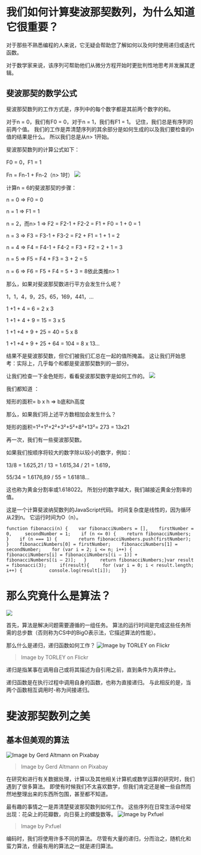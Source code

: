 # 我们如何计算斐波那契数列，为什么知道它很重要？

对于那些不熟悉编程的人来说，它无疑会帮助您了解如何以及何时使用递归或迭代函数。

对于数学家来说，该序列可帮助他们从微分方程开始时更批判性地思考并发展其逻辑。
## 斐波那契的数学公式

斐波那契数列的工作方式是，序列中的每个数字都是其前两个数字的和。

对于n = 0，我们有F0 = 0，对于n = 1，我们有F1 = 1。 记住，我们总是有序列的前两个值。 我们的工作是弄清楚序列的其余部分是如何生成的以及我们要检查的n值的结果是什么。 所以我们总是从n> 1开始。

斐波那契数列的计算公式如下：

F0 = 0，F1 = 1

Fn = Fn-1 + Fn-2（n> 1时）
![](1*dwSqvPwb6P5MvOqPNzN6Zg.jpeg)

计算n = 6的斐波那契的步骤：

n = 0 => F0 = 0

n = 1 => F1 = 1

n = 2，而n> 1 => F2 = F2-1 + F2-2 = F1 + F0 = 1 + 0 = 1

n = 3 => F3 = F3-1 + F3-2 = F2 + F1 = 1 + 1 = 2

n = 4 => F4 = F4-1 + F4-2 = F3 + F2 = 2 + 1 = 3

n = 5 => F5 = F4 + F3 = 3 + 2 = 5

n = 6 => F6 = F5 + F4 = 5 + 3 = 8依此类推n> 1

那么，如果对斐波那契数进行平方会发生什么呢？

1，1，4，9，25，65，169，441，…

1 +1 + 4 = 6 = 2 x 3

1 +1 + 4 + 9 = 15 = 3 x 5

1 +1 +4 + 9 + 25 = 40 = 5 x 8

1 +1 +4 + 9 + 25 + 64 = 104 = 8 x 13…

结果不是斐波那契数，但它们被我们汇总在一起的值所掩盖。 这让我们开始思考：实际上，几乎每个和都是斐波那契数列的一部分。

让我们检查一下金色矩形，看看斐波那契数字是如何工作的。
![](1*MfNncOticBx-ctXBHoTI7Q.png)

我们都知道 ：

矩形的面积= b x h => b底和h高度

那么，如果我们将上述平方数相加会发生什么？

矩形的面积=1²+1²+2²+3²+5²+8²+13²= 273 = 13x21

再一次，我们有一些斐波那契数。

如果我们按顺序将较大的数字除以较小的数字，例如：

13/8 = 1.625,21 / 13 = 1.615,34 / 21 = 1.619，

55/34 = 1.6176,89 / 55 = 1.61818…

这也称为黄金分割率或1.618022。 所划分的数字越大，我们越接近黄金分割率的值。

这是一个计算斐波纳契数列的JavaScript代码。 时间复杂度是线性的，因为循环从2到n。 它运行时间为O（n）。
```
function fibonacci(n) {    var fibonacciNumbers = [],    firstNumber = 0,     secondNumber = 1;    if (n <= 0) {    return fibonacciNumbers;    }    if (n === 1) {        return fibonacciNumbers.push(firstNumber);    }    fibonacciNumbers[0] = firstNumber;    fibonacciNumbers[1] = secondNumber;    for (var i = 2; i <= n; i++) {       fibonacciNumbers[i] = fibonacciNumbers[(i — 1)] +           fibonacciNumbers[(i — 2)];   }     return fibonacciNumbers;}var result = fibonacci(3);     if(result){     for (var i = 0; i < result.length; i++) {          console.log(result[i]);    }}
```
# 那么究竟什么是算法？
![](1*luh16KeQqc7tSiTaYGsw_A.png)

首先，算法是解决问题需要遵循的一组任务。 算法的运行时间是完成这些任务所需的总步数（否则称为CS中的BigO表示法，它描述算法的性能）。

那么什么是递归，递归函数如何工作？
![Image by TORLEY on Flickr](1*yha-0-ooYsonA2kWL-fsOw.png)
> Image by TORLEY on Flickr


递归是指某事在调用自己或将其描述为自引用之前，直到条件为真并停止。

递归函数是在执行过程中调用自身的函数，也称为直接递归。 与此相反的是，当两个函数相互调用时-称为间接递归。
# 斐波那契数列之美
## 基本但美观的算法
![Image by Gerd Altmann on Pixabay](1*1LsdE6AIVMPPJ9kleLNJJA.jpeg)
> Image by Gerd Altmann on Pixabay


在研究和进行有关数据处理，计算以及其他相关计算机或数学运算的研究时，我们遇到了很多算法。 即使有时候我们不太喜欢数学，但我们肯定还是被一些自然而然地整理出来的东西所包围，甚至都不知道。

最有趣的事情之一是弄清楚斐波那契数列如何工作。 这些序列在日常生活中经常出现：花朵上的花瓣数，向日葵上的螺旋数等。
![Image by Pxfuel](1*B-c95gamyPOu4pUO_e-EZA.jpeg)
> Image by Pxfuel


编码时，我们将使用许多不同的算法。 尽管有大量的递归，分而治之，随机化和蛮力算法，但最有用的算法之一就是递归算法。
